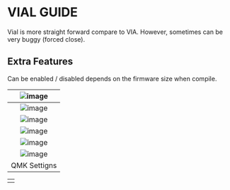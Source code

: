 # VIAL GUIDE

Vial is more straight forward compare to VIA. However, sometimes can be very buggy (forced close). 

## Extra Features
Can be enabled / disabled depends on the firmware size when compile.

|![image](https://user-images.githubusercontent.com/79617315/156714233-77975c42-fce0-4c6b-ad28-88c08faf79ef.png)|
|:--:| 
|![image](https://user-images.githubusercontent.com/79617315/156714296-e27b2c91-5279-4f5f-99f6-aa509f31900c.png)|
|![image](https://user-images.githubusercontent.com/79617315/156714354-6b1dc08e-f465-459e-9388-f815d10c01c1.png)|
|![image](https://user-images.githubusercontent.com/79617315/156714378-12e6f1c7-55c5-4d39-8fa2-0e0eba3725b0.png)|
|![image](https://user-images.githubusercontent.com/79617315/156714439-0cd2169a-d227-4b9b-89cf-f0add2a558c6.png)|
|![image](https://user-images.githubusercontent.com/79617315/156714455-f0e0038d-dac2-4103-9e9b-67507e3f845d.png)|
|QMK Settigns|

||
|:--:| 
||
